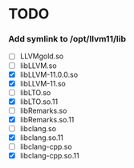 # TODO

### Add symlink to /opt/llvm11/lib

- [ ] LLVMgold.so
- [ ] libLLVM.so
- [x] libLLVM-11.0.0.so
- [x] libLLVM-11.so
- [ ] libLTO.so
- [x] libLTO.so.11
- [ ] libRemarks.so
- [x] libRemarks.so.11
- [ ] libclang.so
- [x] libclang.so.11
- [ ] libclang-cpp.so
- [x] libclang-cpp.so.11
